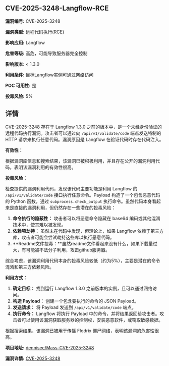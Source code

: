 ## CVE-2025-3248-Langflow-RCE

**漏洞编号:** CVE-2025-3248

**漏洞类型:** 远程代码执行(RCE)

**影响应用:** Langflow

**危害等级:** 高危，可能导致服务器完全控制

**影响版本:** < 1.3.0

**利用条件:** 目标Langflow实例可通过网络访问

**POC 可用性:** 是

**投毒风险:** 5%

## 详情

CVE-2025-3248 存在于 Langflow 1.3.0 之前的版本中，是一个未经身份验证的远程代码执行漏洞。攻击者可以通过向 `/api/v1/validate/code` 端点发送特制的 HTTP 请求来执行任意代码。漏洞原因是 Langflow 在验证代码时存在代码注入。

**有效性：**

根据漏洞库信息和搜索结果，该漏洞已被积极利用，并且存在公开的漏洞利用代码，表明该漏洞利用的有效性很高。

**投毒风险：**

检查提供的漏洞利用代码，发现该代码主要功能是利用 Langflow 的 `/api/v1/validate/code` 接口执行任意命令。Payload 构造了一个包含恶意代码的 Python 函数，通过 `subprocess.check_output` 执行命令。虽然代码本身看起来是直接的漏洞利用，但仍然存在一些潜在的投毒风险：

1.  **命令执行的隐蔽性：** 攻击者可以将恶意命令隐藏在 base64 编码或其他混淆技术中，使其难以被发现。
2.  **依赖项劫持：** 虽然未在代码中发现，但理论上，如果 Langflow 依赖于第三方库，攻击者可能会尝试劫持这些库以执行恶意代码。
3. **Readme文件投毒：**虽然readme文件看起来没有什么，如果下载量过大，有可能被不法分子利用，攻击github服务器。

综合考虑，该漏洞利用代码本身的投毒风险较低（约为5%），主要是潜在的命令混淆和第三方依赖风险。

**利用方式：**

1.  **确定目标：** 找到运行 Langflow 1.3.0 之前版本的实例，且可以通过网络访问。
2.  **构造 Payload：** 创建一个包含要执行的命令的 JSON Payload。
3.  **发送请求：** 将 Payload 发送到 `/api/v1/validate/code` 端点。
4.  **执行命令：** Langflow 将执行 Payload 中的命令，并将结果返回给攻击者。攻击者可以使用该漏洞获取服务器的控制权，安装恶意软件，或窃取敏感数据。

根据搜索结果，该漏洞已被用于传播 Flodrix 僵尸网络，表明该漏洞的危害性很高。

**项目地址:** [dennisec/Mass-CVE-2025-3248](https://github.com/dennisec/Mass-CVE-2025-3248)

**漏洞详情:** [CVE-2025-3248](https://nvd.nist.gov/vuln/detail/CVE-2025-3248)